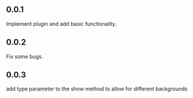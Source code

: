 ## 0.0.1

Implement plugin and add basic functionality.

## 0.0.2

Fix some bugs.

## 0.0.3

add type parameter to the show method to allow for different backgrounds